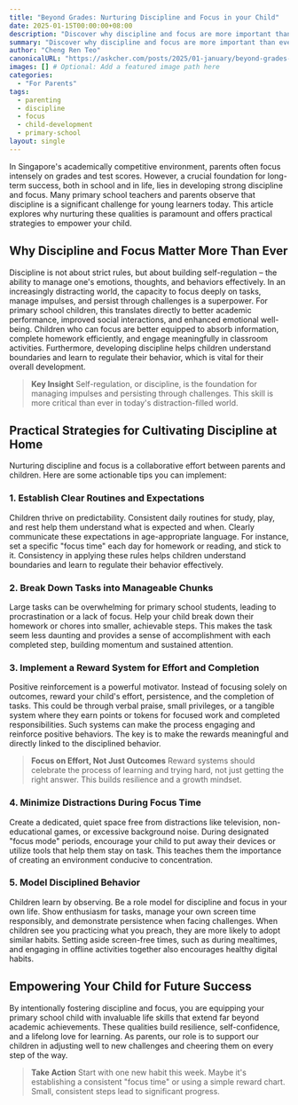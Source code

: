 ```yaml
---
title: "Beyond Grades: Nurturing Discipline and Focus in your Child"
date: 2025-01-15T00:00:00+08:00
description: "Discover why discipline and focus are more important than ever for primary school children. This article offers practical, evidence-based strategies for parents to cultivate these crucial life skills."
summary: "Discover why discipline and focus are more important than ever for primary school children. This article offers practical, evidence-based strategies for parents to cultivate these crucial life skills."
author: "Cheng Ren Teo"
canonicalURL: "https://askcher.com/posts/2025/01-january/beyond-grades-nurturing-discipline/"
images: [] # Optional: Add a featured image path here
categories:
  - "For Parents"
tags:
  - parenting
  - discipline
  - focus
  - child-development
  - primary-school
layout: single
---
```

In Singapore's academically competitive environment, parents often focus intensely on grades and test scores. However, a crucial foundation for long-term success, both in school and in life, lies in developing strong discipline and focus. Many primary school teachers and parents observe that discipline is a significant challenge for young learners today. This article explores why nurturing these qualities is paramount and offers practical strategies to empower your child.

## Why Discipline and Focus Matter More Than Ever

Discipline is not about strict rules, but about building self-regulation – the ability to manage one's emotions, thoughts, and behaviors effectively. In an increasingly distracting world, the capacity to focus deeply on tasks, manage impulses, and persist through challenges is a superpower. For primary school children, this translates directly to better academic performance, improved social interactions, and enhanced emotional well-being. Children who can focus are better equipped to absorb information, complete homework efficiently, and engage meaningfully in classroom activities. Furthermore, developing discipline helps children understand boundaries and learn to regulate their behavior, which is vital for their overall development.

> **Key Insight**
> Self-regulation, or discipline, is the foundation for managing impulses and persisting through challenges. This skill is more critical than ever in today's distraction-filled world.

## Practical Strategies for Cultivating Discipline at Home

Nurturing discipline and focus is a collaborative effort between parents and children. Here are some actionable tips you can implement:

### 1. Establish Clear Routines and Expectations
Children thrive on predictability. Consistent daily routines for study, play, and rest help them understand what is expected and when. Clearly communicate these expectations in age-appropriate language. For instance, set a specific "focus time" each day for homework or reading, and stick to it. Consistency in applying these rules helps children understand boundaries and learn to regulate their behavior effectively.

### 2. Break Down Tasks into Manageable Chunks
Large tasks can be overwhelming for primary school students, leading to procrastination or a lack of focus. Help your child break down their homework or chores into smaller, achievable steps. This makes the task seem less daunting and provides a sense of accomplishment with each completed step, building momentum and sustained attention.

### 3. Implement a Reward System for Effort and Completion
Positive reinforcement is a powerful motivator. Instead of focusing solely on outcomes, reward your child's effort, persistence, and the completion of tasks. This could be through verbal praise, small privileges, or a tangible system where they earn points or tokens for focused work and completed responsibilities. Such systems can make the process engaging and reinforce positive behaviors. The key is to make the rewards meaningful and directly linked to the disciplined behavior.

> **Focus on Effort, Not Just Outcomes**
> Reward systems should celebrate the process of learning and trying hard, not just getting the right answer. This builds resilience and a growth mindset.

### 4. Minimize Distractions During Focus Time
Create a dedicated, quiet space free from distractions like television, non-educational games, or excessive background noise. During designated "focus mode" periods, encourage your child to put away their devices or utilize tools that help them stay on task. This teaches them the importance of creating an environment conducive to concentration.

### 5. Model Disciplined Behavior
Children learn by observing. Be a role model for discipline and focus in your own life. Show enthusiasm for tasks, manage your own screen time responsibly, and demonstrate persistence when facing challenges. When children see you practicing what you preach, they are more likely to adopt similar habits. Setting aside screen-free times, such as during mealtimes, and engaging in offline activities together also encourages healthy digital habits.

## Empowering Your Child for Future Success

By intentionally fostering discipline and focus, you are equipping your primary school child with invaluable life skills that extend far beyond academic achievements. These qualities build resilience, self-confidence, and a lifelong love for learning. As parents, our role is to support our children in adjusting well to new challenges and cheering them on every step of the way.

> **Take Action**
> Start with one new habit this week. Maybe it's establishing a consistent "focus time" or using a simple reward chart. Small, consistent steps lead to significant progress.